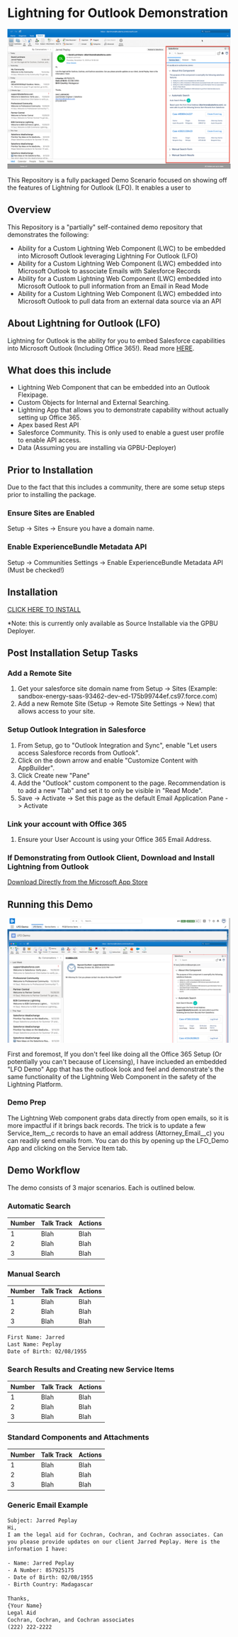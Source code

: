 # Lightning for Outlook Demonstration

![Outlook Screenshot](/readme-assets/outlook-screenshot.png)

This Repository is a fully packaged Demo Scenario focused on showing off the features of Lightning for Outlook (LFO). It enables a user to 

## Overview

This Repository is a "partially" self-contained demo repository that demonstrates the following:

- Ability for a Custom Lightning Web Component (LWC) to be embedded into Microsoft Outlook leveraging Lightning For Outlook (LFO)
- Ability for a Custom Lightning Web Component (LWC) embedded into Microsoft Outlook to associate Emails with Salesforce Records
- Ability for a Custom Lightning Web Component (LWC) embedded into Microsoft Outlook to pull information from an Email in Read Mode
- Ability for a Custom Lightning Web Component (LWC) embedded into Microsoft Outlook to pull data from an external data source via an API

## About Lightning for Outlook (LFO)

Lightning for Outlook is the ability for you to embed Salesforce capabilities into Microsoft Outlook (Including Office 365!). Read more [HERE](https://help.salesforce.com/articleView?id=app_for_outlook_setup_parent.htm&type=5).

## What does this include

- Lightning Web Component that can be embedded into an Outlook Flexipage.
- Custom Objects for Internal and External Searching.
- Lightning App that allows you to demonstrate capability without actually setting up Office 365.
- Apex based Rest API
- Salesforce Community. This is only used to enable a guest user profile to enable API access.
- Data (Assuming you are installing via GPBU-Deployer)

## Prior to Installation

Due to the fact that this includes a community, there are some setup steps prior to installing the package.

### Ensure Sites are Enabled

Setup -> Sites -> Ensure you have a domain name.

### Enable ExperienceBundle Metadata API

Setup -> Communities Settings -> Enable ExperienceBundle Metadata API (Must be checked!)

## Installation

[CLICK HERE TO INSTALL](https://gpbu-deployer.herokuapp.com/byoo?template=https://github.com/SFDC-Assets/LightningForOutlookDemo)

*Note: this is currently only available as Source Installable via the GPBU Deployer.

## Post Installation Setup Tasks

### Add a Remote Site

1. Get your salesforce site domain name from Setup -> Sites (Example: sandbox-energy-saas-93462-dev-ed-175b99744ef.cs97.force.com)
2. Add a new Remote Site (Setup -> Remote Site Settings -> New) that allows access to your site.

### Setup Outlook Integration in Salesforce

1. From Setup, go to "Outlook Integration and Sync", enable "Let users access Salesforce records from Outlook".
2. Click on the down arrow and enable "Customize Content with AppBuilder".
3. Click Create new "Pane"
4. Add the "Outlook" custom component to the page. Recommendation is to add a new "Tab" and set it to only be visible in "Read Mode".
5. Save -> Activate -> Set this page as the default Email Application Pane -> Activate

### Link your account with Office 365

1. Ensure your User Account is using your Office 365 Email Address.

### If Demonstrating from Outlook Client, Download and Install Lightning from Outlook

[Download Directly from the Microsoft App Store](https://appsource.microsoft.com/en-us/product/office/WA104379334?src=office&corrid=2b27145a-9184-4554-af0a-cdd34d42aa05&omexanonuid=4064f102-888d-4f8a-97c9-5e42ea0fb99c&referralurl=)

## Running this Demo

![Embedded Application](/readme-assets/embedded-app.png)

First and foremost, If you don't feel like doing all the Office 365 Setup (Or potentially you can't because of Licensing), I have inclueded an embedded "LFO Demo" App that has the outlook look and feel and demonstrate's the same functionality of the Lightning Web Component in the safety of the Lightning Platform.

### Demo Prep

The Lightning Web component grabs data directly from open emails, so it is more impactful if it brings back records. The trick is to update a few Service_Item__c records to have an email address (Attorney_Email__c) you can readily send emails from. You can do this by opening up the LFO_Demo App and clicking on the Service Item tab.

## Demo Workflow

The demo consists of 3 major scenarios. Each is outlined below.

### Automatic Search

| Number | Talk Track | Actions |
|--------|------------|---------|
| 1      | Blah       | Blah    |
| 2      | Blah       | Blah    |
| 3      | Blah       | Blah    |

### Manual Search

| Number | Talk Track | Actions |
|--------|------------|---------|
| 1      | Blah       | Blah    |
| 2      | Blah       | Blah    |
| 3      | Blah       | Blah    |

```text
First Name: Jarred
Last Name: Peplay
Date of Birth: 02/08/1955
```

### Search Results and Creating new Service Items

| Number | Talk Track | Actions |
|--------|------------|---------|
| 1      | Blah       | Blah    |
| 2      | Blah       | Blah    |
| 3      | Blah       | Blah    |

### Standard Components and Attachments

| Number | Talk Track | Actions |
|--------|------------|---------|
| 1      | Blah       | Blah    |
| 2      | Blah       | Blah    |
| 3      | Blah       | Blah    |

### Generic Email Example

```text
Subject: Jarred Peplay
Hi,
I am the legal aid for Cochran, Cochran, and Cochran associates. Can you please provide updates on our client Jarred Peplay. Here is the information I have:

- Name: Jarred Peplay
- A Number: 857925175
- Date of Birth: 02/08/1955
- Birth Country: Madagascar

Thanks,
{Your Name}
Legal Aid
Cochran, Cochran, and Cochran associates
(222) 222-2222
```
